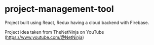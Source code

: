 # project-management-tool
Project built using React, Redux having a cloud backend with Firebase.

Project idea taken from TheNetNinja on YouTube (https://www.youtube.com/@NetNinja)
